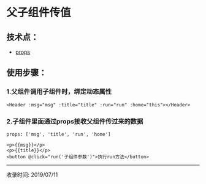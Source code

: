 # 父子组件传值

## 技术点：
* [props](https://cn.vuejs.org/v2/guide/components-props.html)

## 使用步骤：
### 1.父组件调用子组件时，绑定动态属性
```vue
<Header :msg="msg" :title="title" :run="run" :home="this"></Header>
```

### 2.子组件里面通过props接收父组件传过来的数据
```vue
props: ['msg', 'title', 'run', 'home']

<p>{{msg}}</p>
<p>{{title}}</p>
<button @click="run('子组件参数')">执行run方法</button>
```

---
收录时间: 2019/07/11

<Vssue :title="$title" />
